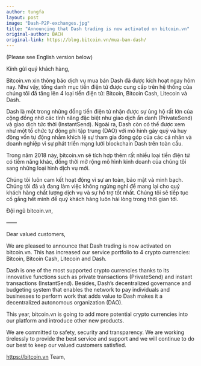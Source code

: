 ```yaml
---
author: tungfa
layout: post
image: "Dash-P2P-exchanges.jpg"
title: "Announcing that Dash trading is now activated on bitcoin.vn"
original-author: BACH  
original-link: https://blog.bitcoin.vn/mua-ban-dash/
---
```


(Please see English version below)

Kính gửi quý khách hàng,

Bitcoin.vn xin thông báo dịch vụ mua bán Dash đã được kích hoạt ngay hôm nay. Như vậy, tổng danh mục tiền điện tử được cung cấp trên hệ thống của chúng tôi đã tăng lên 4 loại tiền điện tử: Bitcoin, Bitcoin Cash, Litecoin và Dash.

Dash là một trong những đồng tiền điện tử nhận được sự ủng hộ rất lớn của cộng đồng nhờ các tính năng đặc biệt như giao dịch ẩn danh (PrivateSend) và giao dịch tức thời (InstantSend). Ngoài ra, Dash còn có thể được xem như một tổ chức tự động phi tập trung (DAO) với mô hình gây quỹ và huy động vốn tự động nhằm khích lệ sự tham gia đóng góp của các cá nhân và doanh nghiệp vì sự phát triển mạng lưới blockchain Dash trên toàn cầu.

Trong năm 2018 này, bitcoin.vn sẽ tích hợp thêm rất nhiều loại tiền điện tử có tiềm năng khác, đồng thời mở rộng mô hình kinh doanh của chúng tôi sang những loại hình dịch vụ mới.

Chúng tôi luôn cam kết hoạt động vì sự an toàn, bảo mật và minh bạch. Chúng tôi đã và đang làm việc không ngừng nghỉ để mang lại cho quý khách hàng chất lượng dịch vụ và sự hỗ trợ tốt nhất. Chúng tôi sẽ tiếp tục cố gắng hết mình để quý khách hàng luôn hài lòng trong thời gian tới.

Đội ngũ bitcoin.vn,

——

Dear valued customers,

We are pleased to announce that Dash trading is now activated on bitcoin.vn. This has increased our service portfolio to 4 crypto currencies: Bitcoin, Bitcoin Cash, Litecoin and Dash.

Dash is one of the most supported crypto currencies thanks to its innovative functions such as private transactions (PrivateSend) and instant transactions (InstantSend). Besides, Dash’s decentralized governance and budgeting system that enables the network to pay individuals and businesses to perform work that adds value to Dash makes it a decentralized autonomous organization (DAO).

This year, bitcoin.vn is going to add more potential crypto currencies into our platform and introduce other new products.

We are committed to safety, security and transparency. We are working tirelessly to provide the best service and support and we will continue to do our best to keep our valued customers satisfied.

<https://bitcoin.vn> Team,
